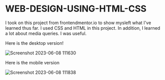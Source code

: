 # WEB-DESIGN-USING-HTML-CSS


I took on this project from frontendmentor.io to show mysleft what I've learned thus far. I used CSS and HTML in this project. In addition, I learned a lot about media queries. I was useful.

Here is the desktop version!



![Screenshot 2023-06-08 111630](https://github.com/efkevi-n/web-design-project/assets/132151580/149f350c-8ee1-4c9e-8e8f-85965dfcd5c9)



Here is the mobile version




![Screenshot 2023-06-08 111838](https://github.com/efkevi-n/web-design-project/assets/132151580/5cb9e99e-6ec9-4bc4-98d7-2a68ece65887)
